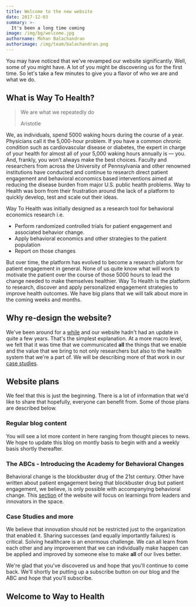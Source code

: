 ```yaml
---
title: Welcome to the new website
date: 2017-12-03
summary: >-
  It's been a long time coming 
image: /img/bg/welcome.jpg
authorname: Mohan Balachandran
authorimage: /img/team/balachandran.png
---
```


You may have noticed that we've revamped our website significantly. Well, some of you might have. A lot of you might be discovering us for the first time. So let's take a few minutes to give you a flavor of who we are and what we do.

## What is Way To Health?
<blockquote>
    <p>We are what we repeatedly do</p>
    <footer>Aristotle</footer>
</blockquote>

We, as individuals, spend 5000 waking hours during the course of a year. Physicians call it the 5,000-hour problem. If you have a common chronic condition such as cardiovascular disease or diabetes, the expert in charge of your health for almost all of your 5,000 waking hours annually is — you. And, frankly, you won’t always make the best choices. Faculty and researchers from across the University of Pennsylvania and other renowned institutions have conducted and continue to research direct patient engagement and behavioral economics based interventions aimed at reducing the disease burden from major U.S. public health problems. Way to Health was born from their frustration around the lack of a platform to quickly develop, test and scale out their ideas.

Way To Health was initially designed as a research tool for behavioral economics research i.e. 

- Perform randomized controlled trials for patient engagement and associated behavior change. 
- Apply behavioral economics and other strategies to the patient population
- Report on those changes

But over time, the platform has evolved to become a research plaform for patient engagement in general. None of us quite know what will work to motivate the patient over the course of those 5000 hours to lead the change needed to make themselves healthier. Way To Health is the platform to research, discover and apply personalized engagement strategies to improve health outcomes. We have big plans that we will talk about more in the coming weeks and months. 

## Why re-design the website?
We've been around for a [while](/about) and our website hadn't had an update in quite a few years. That's the simplest explanation. At a more macro level, we felt that it was time that we communicated **all** the things that we enable and the value that we bring to not only researchers but also to the health system that we're a part of. We will be describing more of that work in our [case studies](/casestudies).

## Website plans
We feel that this is just the beginning. There is a lot of information that we'd like to share that hopefully, everyone can benefit from. Some of those plans are described below.

### Regular blog content
You will see a lot more content in here ranging from thought pieces to news. We hope to update this blog on montly basis to begin with and a weekly basis shortly thereafter.

### The ABCs - Introducing the Academy for Behavioral Changes
Behavioral change is the blockbuster drug of the 21st century. Other have written about patient engagement being that blockbuster drug but patient engagement, we believe, is only possible with accompanying behavioral change. This [section](/academy) of the website will focus on learnings from leaders and innovators in the space.

### Case Studies and more
We believe that innovation should not be restricted just to the organization that enabled it. Sharing successes (and equally importantly failures) is critical. Solving healthcare is an enormous challenge. We can all learn from each other and any improvement that we can individually make happen can be applied and improved by someone else to make **all** of our lives better. 

We're glad that you've discovered us and hope that you'll continue to come back. We'll shortly be putting up a subscribe button on our blog and the ABC and hope that you'll subscribe.

## Welcome to Way to Health
